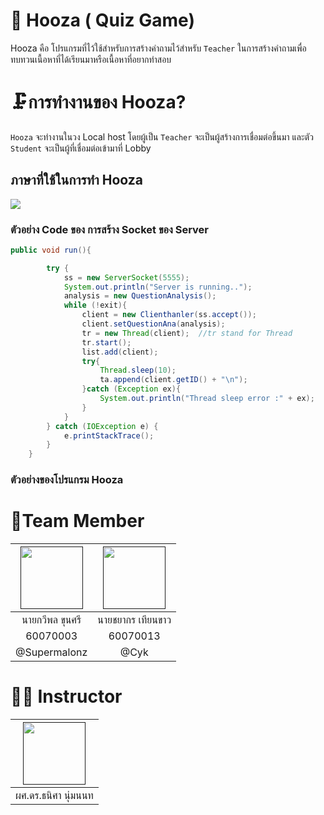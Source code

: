 # 🔐 Hooza ( Quiz Game)
Hooza คือ โปรแกรมที่ไว้ใช้สำหรับการสร้างคำถามไว้สำหรับ `Teacher` ในการสร้างคำถามเพื่อทบทวนเนื้อหาที่ได้เรียนมาหรือเนื้อหาที่อยากทำสอบ 

# 🗜️การทำงานของ Hooza?
`Hooza` จะทำงานในวง Local host โดยผู้เป็น `Teacher` จะเป็นผู้สร้างการเชื่อมต่อขึ้นมา และตัว `Student` จะเป็นผู้ที่เชื่อมต่อเข้ามาที่ Lobby

## ภาษาที่ใช้ในการทำ Hooza
<img src="http://www.digitaltrends.com/wp-content/uploads/2010/11/java-logo.jpg" >

### ตัวอย่าง Code ของ การสร้าง Socket ของ Server
```java
public void run(){

        try {
            ss = new ServerSocket(5555);
            System.out.println("Server is running..");
            analysis = new QuestionAnalysis();
            while (!exit){
                client = new Clienthanler(ss.accept());
                client.setQuestionAna(analysis);
                tr = new Thread(client);  //tr stand for Thread
                tr.start();
                list.add(client);
                try{
                    Thread.sleep(10);
                    ta.append(client.getID() + "\n");
                }catch (Exception ex){
                    System.out.println("Thread sleep error :" + ex);
                }
            }
        } catch (IOException e) {
            e.printStackTrace();
        }
    }
```
### ตัวอย่างของโปรแกรม Hooza

# 👥Team Member

|<a href=""><img src="https://scontent.fbkk2-8.fna.fbcdn.net/v/t1.0-9/18156901_1456506974417122_2622418456792260905_n.jpg?_nc_cat=109&_nc_ht=scontent.fbkk2-8.fna&oh=0c174e778166cbfb620e3f7eadd1ea87&oe=5C9609FB" width="100px"></a>  |<a href=""><img src="https://scontent.fbkk2-8.fna.fbcdn.net/v/t1.0-9/35058209_1947809241953557_2314018221763592192_n.jpg?_nc_cat=104&_nc_ht=scontent.fbkk2-8.fna&oh=9cda7e3980e022766409e7ace785f955&oe=5CAA9431" width="100px"></a>  |
| :-: | :-: |
|นายกวีพล ขุนศรี|นายชยากร เทียนขาว|
|60070003 |      60070013      |
|    @Supermalonz    |     @Cyk     |

# 👨‍🏫 Instructor

|<a href=""><img src="https://scontent.fbkk2-7.fna.fbcdn.net/v/t1.0-9/37121505_10156492178048805_2165340472749326336_n.jpg?_nc_cat=111&_nc_ht=scontent.fbkk2-7.fna&oh=9455db85c22726de7279c1b8a0065954&oe=5C930D70" width="100px"></a>|
| :-: |
|ผศ.ดร.ธนิศา นุ่มนนท|